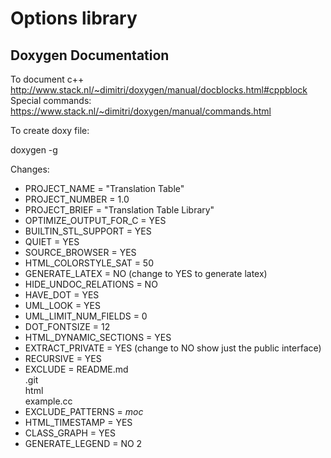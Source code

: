 # Options library




Doxygen Documentation
---------------------

To document c++ http://www.stack.nl/~dimitri/doxygen/manual/docblocks.html#cppblock
Special commands: https://www.stack.nl/~dimitri/doxygen/manual/commands.html


To create doxy file:

 doxygen -g


Changes:

 - PROJECT_NAME           = "Translation Table"
 - PROJECT_NUMBER         = 1.0
 - PROJECT_BRIEF          = "Translation Table Library"
 - OPTIMIZE_OUTPUT_FOR_C  = YES
 - BUILTIN_STL_SUPPORT    = YES
 - QUIET                  = YES
 - SOURCE_BROWSER         = YES
 - HTML_COLORSTYLE_SAT    = 50
 - GENERATE_LATEX         = NO  (change to YES to generate latex)
 - HIDE_UNDOC_RELATIONS   = NO
 - HAVE_DOT               = YES
 - UML_LOOK               = YES
 - UML_LIMIT_NUM_FIELDS   = 0
 - DOT_FONTSIZE           = 12
 - HTML_DYNAMIC_SECTIONS  = YES
 - EXTRACT_PRIVATE        = YES (change to NO show just the public interface)
 - RECURSIVE              = YES
 - EXCLUDE                = README.md \
									 .git \
									 html \
                            example.cc
 - EXCLUDE_PATTERNS       = *moc*
 - HTML_TIMESTAMP         = YES
 - CLASS_GRAPH            = YES
 - GENERATE_LEGEND        = NO
2